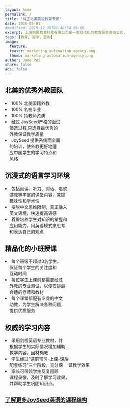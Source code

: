 ```yaml
---
layout: home
permalink: /
title: "纯正北美英语教育专家"
date: 2016-05-01
#modified: 2015-12-30T01:40:54-08:00
excerpt: 上海则思教育科技有限公司是一家现代化的教育服务咨询公司.
tags: [教育, 留学，咨询]
image:
  feature:
  teaser: marketing-automation-agency.png
  thumb: marketing-automation-agency.png
author: Jane Pei
share: false
ads: false
---
```

<!--h1 class="strapline" >上海则思教育是一家现代化的教育发展和咨询服务公司</h1-->
<div id="main_titles" class="tiles">
  <div class="tile">
    <!--img src="images/kids-009.jpg" width="90%" height="90%" style="horizental-align: middle"-->
    <h2 class="post-title" style="color: #000000">北美的优秀外教团队</h2>
    <p class="post-excerpt" style="color: ##0000FF">
    <li>100% 北美国籍外教</li>
    <li>100% 名校毕业</li>
    <li>100% 持教师资质</li>
    <li>经过 JoySeed严格的面试              <br/>
    &emsp;筛选过程,只选择最优秀的           <br/>
    &emsp;外教保证教学质量                  </li>
    <li>JoySeed 提供系统而全面              <br/>
    &emsp;的培训，使外教更好地适            <br/>
    &emsp;应中国学生的学习特点和            <br/>
    &emsp;风格                              </li></p>
  </div>
  <div class="tile">
    <!--img src="images/kids-009.jpg" width="90%" height="90%" style="horizental-align: middle"-->
    <h2 class="post-title" style="color: #000000">沉浸式的语言学习环境</h2>
    <p class="post-excerpt" style="color: ##0000FF">
    <li>包括阅读、听力、对话、唱歌           <br/>
    &emsp;游戏等丰富的课堂内容，兼顾         <br/>
    &emsp;趣味性和学术性                     </li>
    <li>摆脱中文思维限制，真正融入           <br/>
    &emsp;英文语境，快速提高语感             </li>
    <li>着重培养学生对知识的掌握和           <br/>
    &emsp;应用能力，用英语模式来思考         <br/>
    &emsp;和表达自己的观点                 </li></p>
  </div>
  <div class="tile">
    <h2 class="post-title" style="color: #000000">精品化的小班授课</h2>
    <p class="post-excerpt" style="color: ##0000FF">
    <li>每个班级不超过3名学生，     <br/>
    &emsp;保证每个学生的关注度和    <br/>
    &emsp;互动时间                  </li>
    <li>每位学生上课前都需要经过        <br/>
    &emsp;外教的专业测试，以便安排最    <br/>
    &emsp;合适的老师和教材              </li>
    <li>每个课堂都配有专业的中文        <br/>
    &emsp;助教，为学生解决各种问题，    <br/>
    &emsp;提供优质服务                  </li></p>

  </div>
  <div class="tile">
    <h2 class="post-title" style="color: #000000">权威的学习内容</h2>
    <p class="post-excerpt" style="color: ##0000FF">
    <li>采用剑桥英语专业教材，并        <br/>
    &emsp;根据学生的实际情况增加辅助    <br/>
    &emsp;教学内容，因材施教            </li>
    <li>学生经过“课前预习-上课-课后     <br/>
    &emsp;配套练习”三个阶段，充分保
    &emsp;证教学效果                     </li>
    <li>家长可带领学生反复回顾           <br/>
    &emsp;课程录像，及时了解学习效果，   <br/>
    &emsp;并帮助学生巩固知识点。         </li></p>
  </div>
  <div class="tile">
    <a href="{{ site.url }}/value-prop/"><h2 id="learn" class="post-title animated infinite pulse" style="color: #00BFF; text-decoration: underline font: 华文细黑"><small>了解更多JoySeed英语的课程结构</small></h2></a>
  </div>
</div>

